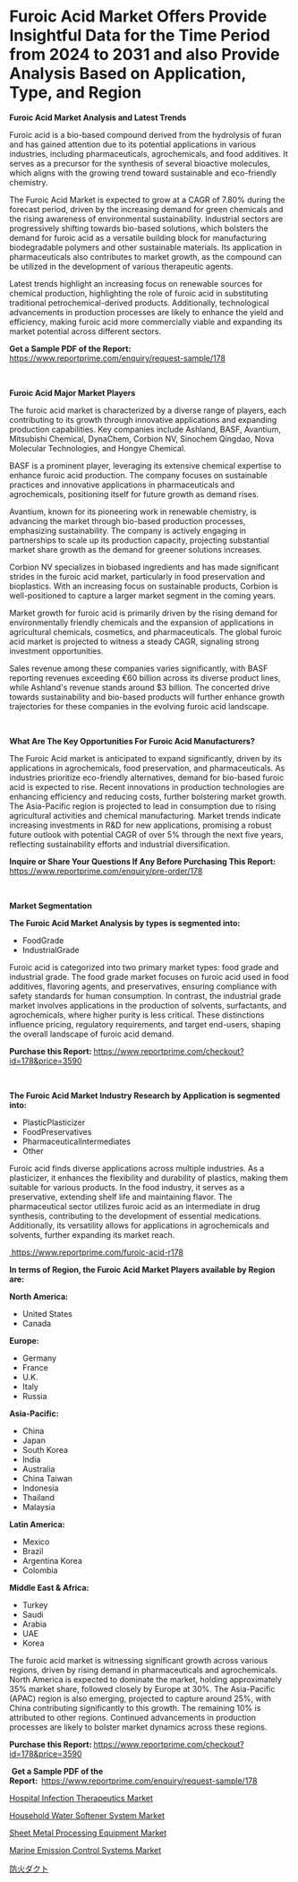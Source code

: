 <p><h1>Furoic Acid Market Offers Provide Insightful Data for the Time Period from 2024 to 2031 and also Provide Analysis Based on Application, Type, and Region</h1></p><p><strong>Furoic Acid Market Analysis and Latest Trends</strong></p>
<p><p>Furoic acid is a bio-based compound derived from the hydrolysis of furan and has gained attention due to its potential applications in various industries, including pharmaceuticals, agrochemicals, and food additives. It serves as a precursor for the synthesis of several bioactive molecules, which aligns with the growing trend toward sustainable and eco-friendly chemistry.</p><p>The Furoic Acid Market is expected to grow at a CAGR of 7.80% during the forecast period, driven by the increasing demand for green chemicals and the rising awareness of environmental sustainability. Industrial sectors are progressively shifting towards bio-based solutions, which bolsters the demand for furoic acid as a versatile building block for manufacturing biodegradable polymers and other sustainable materials. Its application in pharmaceuticals also contributes to market growth, as the compound can be utilized in the development of various therapeutic agents.</p><p>Latest trends highlight an increasing focus on renewable sources for chemical production, highlighting the role of furoic acid in substituting traditional petrochemical-derived products. Additionally, technological advancements in production processes are likely to enhance the yield and efficiency, making furoic acid more commercially viable and expanding its market potential across different sectors.</p></p>
<p><strong>Get a Sample PDF of the Report:&nbsp;</strong> <a href="https://www.reportprime.com/enquiry/request-sample/178">https://www.reportprime.com/enquiry/request-sample/178</a></p>
<p>&nbsp;</p>
<p><strong>Furoic Acid Major Market Players</strong></p>
<p><p>The furoic acid market is characterized by a diverse range of players, each contributing to its growth through innovative applications and expanding production capabilities. Key companies include Ashland, BASF, Avantium, Mitsubishi Chemical, DynaChem, Corbion NV, Sinochem Qingdao, Nova Molecular Technologies, and Hongye Chemical.</p><p>BASF is a prominent player, leveraging its extensive chemical expertise to enhance furoic acid production. The company focuses on sustainable practices and innovative applications in pharmaceuticals and agrochemicals, positioning itself for future growth as demand rises.</p><p>Avantium, known for its pioneering work in renewable chemistry, is advancing the market through bio-based production processes, emphasizing sustainability. The company is actively engaging in partnerships to scale up its production capacity, projecting substantial market share growth as the demand for greener solutions increases.</p><p>Corbion NV specializes in biobased ingredients and has made significant strides in the furoic acid market, particularly in food preservation and bioplastics. With an increasing focus on sustainable products, Corbion is well-positioned to capture a larger market segment in the coming years.</p><p>Market growth for furoic acid is primarily driven by the rising demand for environmentally friendly chemicals and the expansion of applications in agricultural chemicals, cosmetics, and pharmaceuticals. The global furoic acid market is projected to witness a steady CAGR, signaling strong investment opportunities.</p><p>Sales revenue among these companies varies significantly, with BASF reporting revenues exceeding €60 billion across its diverse product lines, while Ashland's revenue stands around $3 billion. The concerted drive towards sustainability and bio-based products will further enhance growth trajectories for these companies in the evolving furoic acid landscape.</p></p>
<p>&nbsp;</p>
<p><strong>What Are The Key Opportunities For Furoic Acid Manufacturers?</strong></p>
<p><p>The Furoic Acid market is anticipated to expand significantly, driven by its applications in agrochemicals, food preservation, and pharmaceuticals. As industries prioritize eco-friendly alternatives, demand for bio-based furoic acid is expected to rise. Recent innovations in production technologies are enhancing efficiency and reducing costs, further bolstering market growth. The Asia-Pacific region is projected to lead in consumption due to rising agricultural activities and chemical manufacturing. Market trends indicate increasing investments in R&D for new applications, promising a robust future outlook with potential CAGR of over 5% through the next five years, reflecting sustainability efforts and industrial diversification.</p></p>
<p><strong>Inquire or Share Your Questions If Any Before Purchasing This Report:</strong> <a href="https://www.reportprime.com/enquiry/pre-order/178">https://www.reportprime.com/enquiry/pre-order/178</a></p>
<p>&nbsp;</p>
<p><strong>Market Segmentation</strong></p>
<p><strong>The Furoic Acid Market Analysis by types is segmented into:</strong></p>
<p><ul><li>FoodGrade</li><li>IndustrialGrade</li></ul></p>
<p><p>Furoic acid is categorized into two primary market types: food grade and industrial grade. The food grade market focuses on furoic acid used in food additives, flavoring agents, and preservatives, ensuring compliance with safety standards for human consumption. In contrast, the industrial grade market involves applications in the production of solvents, surfactants, and agrochemicals, where higher purity is less critical. These distinctions influence pricing, regulatory requirements, and target end-users, shaping the overall landscape of furoic acid demand.</p></p>
<p><strong>Purchase this Report:&nbsp;</strong><a href="https://www.reportprime.com/checkout?id=178&price=3590">https://www.reportprime.com/checkout?id=178&price=3590</a></p>
<p>&nbsp;</p>
<p><strong>The Furoic Acid Market Industry Research by Application is segmented into:</strong></p>
<p><ul><li>PlasticPlasticizer</li><li>FoodPreservatives</li><li>PharmaceuticalIntermediates</li><li>Other</li></ul></p>
<p><p>Furoic acid finds diverse applications across multiple industries. As a plasticizer, it enhances the flexibility and durability of plastics, making them suitable for various products. In the food industry, it serves as a preservative, extending shelf life and maintaining flavor. The pharmaceutical sector utilizes furoic acid as an intermediate in drug synthesis, contributing to the development of essential medications. Additionally, its versatility allows for applications in agrochemicals and solvents, further expanding its market reach.</p></p>
<p><a href="https://www.reportprime.com/furoic-acid-r178">&nbsp;https://www.reportprime.com/furoic-acid-r178</a></p>
<p><strong>In terms of Region, the Furoic Acid Market Players available by Region are:</strong></p>
<p>
    <p> <strong> North America: </strong>
        <ul>
            <li>United States</li>
            <li>Canada</li>
        </ul>
        </p> 
    <p> <strong> Europe: </strong>
        <ul>
            <li>Germany</li>
            <li>France</li>
            <li>U.K.</li>
            <li>Italy</li>
            <li>Russia</li>
        </ul>
        </p> 
    <p> <strong> Asia-Pacific: </strong>
        <ul>
            <li>China</li>
            <li>Japan</li>
            <li>South Korea</li>
            <li>India</li>
            <li>Australia</li>
            <li>China Taiwan</li>
            <li>Indonesia</li>
            <li>Thailand</li>
            <li>Malaysia</li>
        </ul>
        </p> 
    <p> <strong> Latin America: </strong>
        <ul>
            <li>Mexico</li>
            <li>Brazil</li>
            <li>Argentina Korea</li>
            <li>Colombia</li>
        </ul>
        </p> 
    <p> <strong> Middle East & Africa: </strong>
        <ul>
            <li>Turkey</li>
            <li>Saudi</li>
            <li>Arabia</li>
            <li>UAE</li>
            <li>Korea</li>
        </ul>
    </p>
    </p>
<p><p>The furoic acid market is witnessing significant growth across various regions, driven by rising demand in pharmaceuticals and agrochemicals. North America is expected to dominate the market, holding approximately 35% market share, followed closely by Europe at 30%. The Asia-Pacific (APAC) region is also emerging, projected to capture around 25%, with China contributing significantly to this growth. The remaining 10% is attributed to other regions. Continued advancements in production processes are likely to bolster market dynamics across these regions.</p></p>
<p><strong>Purchase this Report: </strong><a href="https://www.reportprime.com/checkout?id=178&price=3590">https://www.reportprime.com/checkout?id=178&price=3590</a></p>
<p>&nbsp;<strong>Get a Sample PDF of the Report:&nbsp;&nbsp;</strong><a href="https://www.reportprime.com/enquiry/request-sample/178">https://www.reportprime.com/enquiry/request-sample/178</a></p>
<p><strong></strong></p>
<p><p><a href="https://medium.com/@lucas.vaughan6769/strategic-insights-into-global-hospital-infection-therapeutics-market-trends-2024-2031-covered-e6f596b6407e">Hospital Infection Therapeutics Market</a></p><p><a href="https://medium.com/@lucas.vaughan6769/global-household-water-softener-system-market-opportunities-and-forecast-for-period-from-2024-to-764ffebbc8ed">Household Water Softener System Market</a></p><p><a href="https://www.linkedin.com/pulse/unveiling-market-trends-global-sheet-metal-processing-equipment-nmife?trackingId=Np5od%2FfFQACWApe2s%2B7LOA%3D%3D">Sheet Metal Processing Equipment Market</a></p><p><a href="https://www.linkedin.com/pulse/marine-emission-control-systems-market-research-report-exploring-zzj2e?trackingId=BzWk0B3kQ4uoYkiXjExpgA%3D%3D">Marine Emission Control Systems Market</a></p><p><a href="https://medium.com/@isnamukti10_96948/%E3%83%95%E3%82%A1%E3%82%A4%E3%83%A4%E3%83%BC%E3%83%80%E3%82%AF%E3%83%88%E5%B8%82%E5%A0%B4-2024%E5%B9%B4%E3%81%8B%E3%82%892031%E5%B9%B4%E3%81%BE%E3%81%A7%E3%81%AE%E6%A5%AD%E7%95%8C%E5%8B%95%E5%90%91%E3%81%A8%E4%BA%88%E6%B8%AC-cc566dce6d78">防火ダクト</a></p></p>